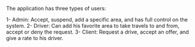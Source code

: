 The application has three types of users:

1- Admin: Accept, suspend, add a specific area, and has full control on the system.
2- Driver: Can add his favorite area to take travels to and from, accept or deny the request.
3- Client: Request a drive, accept an offer, and give a rate to his driver. 
